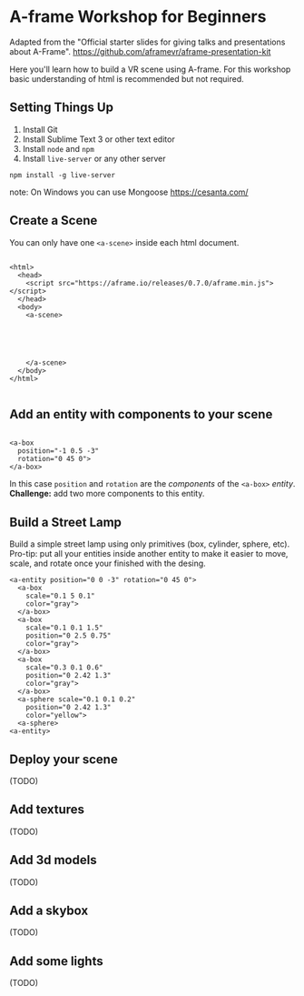 # A-frame Workshop for Beginners

Adapted from the "Official starter slides for giving talks and presentations about A-Frame".
https://github.com/aframevr/aframe-presentation-kit

Here you'll learn how to build a VR scene using A-frame. For this workshop basic understanding of html is recommended but not required.

## Setting Things Up
1. Install Git
2. Install Sublime Text 3 or other text editor
3. Install ` node ` and ` npm `
4. Install ` live-server ` or any other server
```
npm install -g live-server
```
note: On Windows you can use Mongoose
https://cesanta.com/

## Create a Scene

You can only have one ` <a-scene> ` inside each html document. 

```

<html>
  <head>
    <script src="https://aframe.io/releases/0.7.0/aframe.min.js"></script>
  </head>
  <body>
    <a-scene>





    </a-scene>
  </body>
</html>


```

## Add an entity with components to your scene

```

<a-box
  position="-1 0.5 -3"
  rotation="0 45 0">
</a-box>

```

In this case ` position ` and ` rotation ` are the *components* of the ` <a-box> ` *entity*.
**Challenge:** add two more components to this entity.

## Build a Street Lamp

Build a simple street lamp using only primitives (box, cylinder, sphere, etc).
Pro-tip: put all your entities inside another entity to make it easier to move, scale, and rotate once your finished with the desing.

```
<a-entity position="0 0 -3" rotation="0 45 0">
  <a-box
    scale="0.1 5 0.1"
    color="gray">
  </a-box>
  <a-box
    scale="0.1 0.1 1.5"
    position="0 2.5 0.75"
    color="gray">
  </a-box>
  <a-box
    scale="0.3 0.1 0.6"
    position="0 2.42 1.3"
    color="gray">
  </a-box>
  <a-sphere scale="0.1 0.1 0.2"
    position="0 2.42 1.3"
    color="yellow">
  <a-sphere>
<a-entity>
```

## Deploy your scene

(TODO)

## Add textures

(TODO)

## Add 3d models

(TODO)

## Add a skybox

(TODO)

## Add some lights

(TODO)

